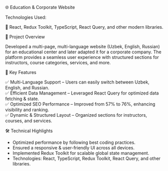 🌐 Education & Corporate Website

Technologies Used:

🚀 React, Redux Toolkit, TypeScript, React Query, and other modern libraries.

📌 Project Overview

Developed a multi-page, multi-language website (Uzbek, English, Russian) for an educational center and later adapted it for a corporate company. The platform provides a seamless user experience with structured sections for instructors, course categories, services, and more.

🎯 Key Features

✅ Multi-Language Support – Users can easily switch between Uzbek, English, and Russian. <br>
✅ Efficient Data Management – Leveraged React Query for optimized data fetching & state. <br>
✅ Optimized SEO Performance – Improved from 57% to 76%, enhancing visibility and ranking. <br>
✅ Dynamic & Structured Layout – Organized sections for instructors, courses, and services. 

🛠 Technical Highlights

<ul>
   <li>Optimized performance by following best coding practices.</li>
   <li>Ensured a responsive & user-friendly UI across all devices.</li>
   <li>Implemented Redux Toolkit for scalable global state management.</li>
   <li>Technologies: React, TypeScript, Redux Toolkit, React Query, and other libraries.</li>
</ul>